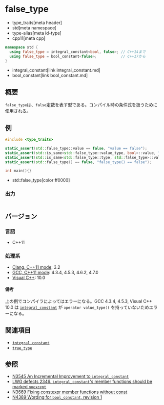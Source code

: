 # false_type
* type_traits[meta header]
* std[meta namespace]
* type-alias[meta id-type]
* cpp11[meta cpp]

```cpp
namespace std {
  using false_type = integral_constant<bool, false>; // C++14まで
  using false_type = bool_constant<false>;           // C++17から
}
```
* integral_constant[link integral_constant.md]
* bool_constant[link bool_constant.md]

## 概要
`false_type`は、`false`定数を表す型である。コンパイル時の条件式を扱うために使用される。


## 例
```cpp example
#include <type_traits>

static_assert(std::false_type::value == false, "value == false");
static_assert(std::is_same<std::false_type::value_type, bool>::value, "value_type == bool");
static_assert(std::is_same<std::false_type::type, std::false_type>::value, "type == false_type");
static_assert(std::false_type() == false, "false_type() == false");

int main(){}
```
* std::false_type[color ff0000]

### 出力
```
```

## バージョン
### 言語
- C++11

### 処理系
- [Clang, C++11 mode](/implementation.md#clang): 3.2
- [GCC, C++11 mode](/implementation.md#gcc): 4.3.4, 4.5.3, 4.6.2, 4.7.0
- [Visual C++](/implementation.md#visual_cpp): 10.0

#### 備考
上の例でコンパイラによってはエラーになる。GCC 4.3.4, 4.5.3, Visual C++ 10.0 は [`integral_constant`](integral_constant.md) が `operator value_type()` を持っていないためエラーになる。


## 関連項目
- [`integral_constant`](integral_constant.md)
- [`true_type`](true_type.md)


## 参照
- [N3545 An Incremental Improvement to `integral_constant`](http://www.open-std.org/jtc1/sc22/wg21/docs/papers/2013/n3545.pdf)
- [LWG defects 2346. `integral_constant`'s member functions should be marked `noexcept`](http://www.open-std.org/jtc1/sc22/wg21/docs/lwg-defects.html#2346)
- [N3669 Fixing constexpr member functions without const](http://www.open-std.org/jtc1/sc22/wg21/docs/papers/2013/n3669.pdf)
- [N4389 Wording for `bool_constant`, revision 1](http://www.open-std.org/jtc1/sc22/wg21/docs/papers/2015/n4389.html)
